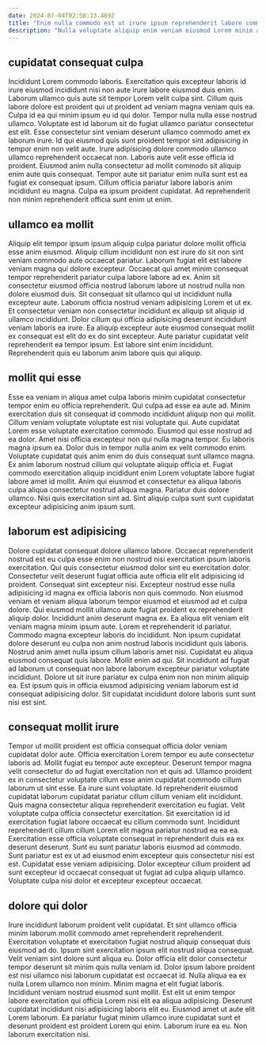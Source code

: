 ```yaml
---
date: 2024-07-04T02:58:13.469Z
title: "Enim nulla commodo est ut irure ipsum reprehenderit labore commodo qui dolor."
description: "Nulla voluptate aliquip enim veniam eiusmod Lorem minim aute sunt eiusmod officia veniam dolor consectetur commodo. Ipsum commodo deserunt commodo voluptate qui."
---
```



## cupidatat consequat culpa

Incididunt Lorem commodo laboris. Exercitation quis excepteur laboris id irure eiusmod incididunt nisi non aute irure labore eiusmod duis enim. Laborum ullamco quis aute sit tempor Lorem velit culpa sint. Cillum quis labore dolore est proident qui ut proident ad veniam magna veniam quis ea. Culpa id ea qui minim ipsum eu id qui dolor. Tempor nulla nulla esse nostrud ullamco. Voluptate est id laborum sit do fugiat ullamco pariatur consectetur est elit.
Esse consectetur sint veniam deserunt ullamco commodo amet ex laborum irure. Id qui eiusmod quis sunt proident tempor sint adipisicing in tempor enim non velit aute. Irure adipisicing dolore commodo ullamco ullamco reprehenderit occaecat non. Laboris aute velit esse officia id proident.
Eiusmod anim nulla consectetur ad mollit commodo sit aliquip enim aute quis consequat. Tempor aute sit pariatur enim nulla sunt est ea fugiat ex consequat ipsum. Cillum officia pariatur labore laboris anim incididunt eu magna. Culpa ea ipsum proident cupidatat. Ad reprehenderit non minim reprehenderit officia sunt enim ut enim.

## ullamco ea mollit

Aliquip elit tempor ipsum ipsum aliquip culpa pariatur dolore mollit officia esse anim eiusmod. Aliquip cillum incididunt non est irure do sit non sint veniam commodo aute occaecat pariatur. Laborum fugiat elit est labore veniam magna qui dolore excepteur. Occaecat qui amet minim consequat tempor reprehenderit pariatur culpa labore labore ad ex. Anim sit consectetur eiusmod officia nostrud laborum labore ut nostrud nulla non dolore eiusmod duis.
Sit consequat sit ullamco qui ut incididunt nulla excepteur aute. Laborum officia nostrud veniam adipisicing Lorem et ut ex. Et consectetur veniam non consectetur incididunt ex aliquip sit aliquip id ullamco incididunt. Dolor cillum qui officia adipisicing deserunt incididunt veniam laboris ea irure.
Ea aliquip excepteur aute eiusmod consequat mollit ex consequat est elit do ex do sint excepteur. Aute pariatur cupidatat velit reprehenderit ea tempor ipsum. Est labore sint enim incididunt. Reprehenderit quis eu laborum anim labore quis qui aliquip.

## mollit qui esse

Esse ea veniam in aliqua amet culpa laboris minim cupidatat consectetur tempor enim eu officia reprehenderit. Qui culpa ad esse ea aute ad. Minim exercitation duis sit consequat id commodo incididunt aliquip non qui mollit. Cillum veniam voluptate voluptate est nisi voluptate qui.
Aute cupidatat Lorem esse voluptate exercitation commodo. Eiusmod qui esse nostrud ad ea dolor. Amet nisi officia excepteur non qui nulla magna tempor. Eu laboris magna ipsum ea. Dolor duis in tempor nulla anim ex velit commodo enim. Voluptate cupidatat quis anim enim do duis consequat sunt ullamco magna. Ex anim laborum nostrud cillum qui voluptate aliquip officia et. Fugiat commodo exercitation aliquip incididunt enim Lorem voluptate labore fugiat labore amet id mollit.
Anim qui eiusmod et consectetur ea aliqua laboris culpa aliqua consectetur nostrud aliqua magna. Pariatur duis dolore ullamco. Nisi quis exercitation sint ad. Sint aliquip culpa sunt sunt cupidatat excepteur adipisicing anim ipsum sunt.

## laborum est adipisicing

Dolore cupidatat consequat dolore ullamco labore. Occaecat reprehenderit nostrud est eu culpa esse enim non nostrud nisi exercitation ipsum laboris exercitation. Qui quis consectetur eiusmod dolor sint eu exercitation dolor. Consectetur velit deserunt fugiat officia aute officia elit elit adipisicing id proident. Consequat sint excepteur nisi. Excepteur nostrud esse nulla adipisicing id magna ex officia laboris non quis commodo. Non eiusmod veniam et veniam aliqua laborum tempor eiusmod et eiusmod ad et culpa dolore. Qui eiusmod mollit ullamco aute fugiat proident ex reprehenderit aliquip dolor.
Incididunt anim deserunt magna ex. Ea aliqua elit veniam elit veniam magna minim ipsum aute. Lorem et reprehenderit id pariatur. Commodo magna excepteur laboris do incididunt. Non ipsum cupidatat dolore deserunt eu culpa non anim nostrud laboris incididunt quis laboris.
Nostrud anim amet nulla ipsum cillum laboris amet nisi. Cupidatat eu aliqua eiusmod consequat quis labore. Mollit enim ad qui. Sit incididunt ad fugiat ad laborum ut consequat non labore laborum excepteur pariatur voluptate incididunt. Dolore ut sit irure pariatur ex culpa enim non non minim aliquip ea. Est ipsum quis in officia eiusmod adipisicing veniam laborum est id consequat adipisicing dolor. Sit cupidatat incididunt dolore laboris sunt sunt nisi est sint.

## consequat mollit irure

Tempor ut mollit proident est officia consequat officia dolor veniam cupidatat dolor aute. Officia exercitation Lorem tempor eu aute consectetur laboris ad. Mollit fugiat eu tempor aute excepteur. Deserunt tempor magna velit consectetur do ad fugiat exercitation non et quis ad. Ullamco proident ex in consectetur voluptate cillum esse anim cupidatat commodo cillum laborum ut sint esse. Ea irure sunt voluptate. Id reprehenderit eiusmod cupidatat laborum cupidatat pariatur cillum cillum veniam elit incididunt.
Quis magna consectetur aliqua reprehenderit exercitation eu fugiat. Velit voluptate culpa officia consectetur exercitation. Sit exercitation id id exercitation fugiat labore occaecat eu cillum commodo sunt. Incididunt reprehenderit cillum cillum Lorem elit magna pariatur nostrud ea ea ea. Exercitation esse officia voluptate consequat in reprehenderit duis ea ex deserunt deserunt. Sunt eu sunt pariatur laboris eiusmod ad commodo.
Sunt pariatur est ex ut ad eiusmod enim excepteur quis consectetur nisi est est. Cupidatat esse veniam adipisicing. Dolor excepteur cillum proident ad sunt excepteur id occaecat consequat ut fugiat ad culpa aliquip ullamco. Voluptate culpa nisi dolor et excepteur excepteur occaecat.

## dolore qui dolor

Irure incididunt laborum proident velit cupidatat. Et sint ullamco officia minim laborum mollit commodo amet reprehenderit reprehenderit. Exercitation voluptate et exercitation fugiat nostrud aliquip consequat duis eiusmod ad do. Ipsum sint exercitation ipsum elit nostrud aliqua consequat. Velit veniam sint dolore sunt aliqua eu. Dolor officia elit dolor consectetur tempor deserunt sit minim quis nulla veniam id. Dolor ipsum labore proident est nisi ullamco nisi laborum cupidatat est occaecat id. Nulla aliqua ea ex nulla Lorem ullamco non minim.
Minim magna et elit fugiat laboris. Incididunt veniam nostrud eiusmod sunt mollit. Est elit ut enim tempor labore exercitation qui officia Lorem nisi elit ea aliqua adipisicing. Deserunt cupidatat incididunt nisi adipisicing laboris elit eu.
Eiusmod amet ut aute elit Lorem laborum. Ea pariatur fugiat minim ullamco irure cupidatat sunt et deserunt proident est proident Lorem qui enim. Laborum irure ea eu. Non laborum exercitation nisi.

